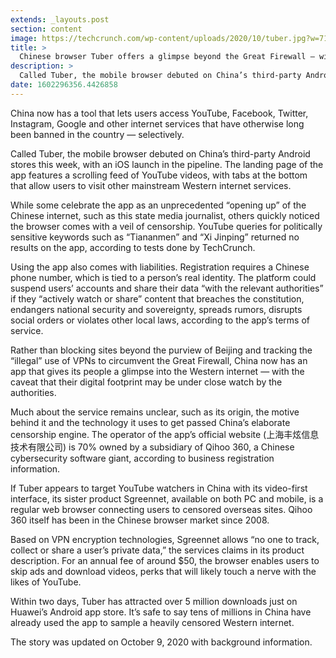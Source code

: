```yaml
--- 
extends: _layouts.post 
section: content 
image: https://techcrunch.com/wp-content/uploads/2020/10/tuber.jpg?w=711 
title: > 
  Chinese browser Tuber offers a glimpse beyond the Great Firewall — with caveats – TechCrunch 
description: > 
  Called Tuber, the mobile browser debuted on China’s third-party Android stores this week, with an iOS launch in the pipeline.The landing page of the app features a scrolling feed of YouTube videos, with tabs at the bottom that allow users to visit other mainstream Western internet services.While some celebrate the app as an unprecedented “opening up” of the Chinese internet, such as this state media journalist, others quickly noticed the browser comes with a veil of censorship.Qihoo 360 itself has been in the Chinese browser market since 2008.It’s safe to say tens of millions in China have already used the app to sample a heavily censored Western internet. 
date: 1602296356.4426858 
--- 
```

China now has a tool that lets users access YouTube, Facebook, Twitter, Instagram, Google and other internet services that have otherwise long been banned in the country — selectively.

Called Tuber, the mobile browser debuted on China’s third-party Android stores this week, with an iOS launch in the pipeline. The landing page of the app features a scrolling feed of YouTube videos, with tabs at the bottom that allow users to visit other mainstream Western internet services.

While some celebrate the app as an unprecedented “opening up” of the Chinese internet, such as this state media journalist, others quickly noticed the browser comes with a veil of censorship. YouTube queries for politically sensitive keywords such as “Tiananmen” and “Xi Jinping” returned no results on the app, according to tests done by TechCrunch.

Using the app also comes with liabilities. Registration requires a Chinese phone number, which is tied to a person’s real identity. The platform could suspend users’ accounts and share their data “with the relevant authorities” if they “actively watch or share” content that breaches the constitution, endangers national security and sovereignty, spreads rumors, disrupts social orders or violates other local laws, according to the app’s terms of service.

Rather than blocking sites beyond the purview of Beijing and tracking the “illegal” use of VPNs to circumvent the Great Firewall, China now has an app that gives its people a glimpse into the Western internet — with the caveat that their digital footprint may be under close watch by the authorities.

Much about the service remains unclear, such as its origin, the motive behind it and the technology it uses to get passed China’s elaborate censorship engine. The operator of the app’s official website (上海丰炫信息技术有限公司) is 70% owned by a subsidiary of Qihoo 360, a Chinese cybersecurity software giant, according to business registration information.

If Tuber appears to target YouTube watchers in China with its video-first interface, its sister product Sgreennet, available on both PC and mobile, is a regular web browser connecting users to censored overseas sites. Qihoo 360 itself has been in the Chinese browser market since 2008.

Based on VPN encryption technologies, Sgreennet allows “no one to track, collect or share a user’s private data,” the services claims in its product description. For an annual fee of around $50, the browser enables users to skip ads and download videos, perks that will likely touch a nerve with the likes of YouTube.

Within two days, Tuber has attracted over 5 million downloads just on Huawei’s Android app store. It’s safe to say tens of millions in China have already used the app to sample a heavily censored Western internet.

The story was updated on October 9, 2020 with background information.